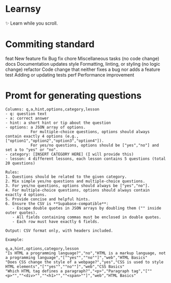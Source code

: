 # Learnsy
✨ Learn while you scroll.

# Commiting standard
feat	New feature
fix	    Bug fix
chore	Miscellaneous tasks (no code change)
docs	Documentation updates
style	Formatting, linting, or styling (no logic change)
refactor	Code change that neither fixes a bug nor adds a feature
test	Adding or updating tests
perf	Performance improvement

# Promt for generating questions
```bashGenerate a CSV file of questions in the following format:
Columns: q,a,hint,options,category,lesson
- q: question text
- a: correct answer
- hint: a short hint or tip about the question
- options: a JSON array of options.
           For multiple-choice questions, options should always contain exactly 4 options (e.g., ["option1","option2","option3","option4"]).
           For yes/no questions, options should be ["yes","no"] and set a to "yes" or "no".
- category: [INSERT CATEGORY HERE] (I will provide this)
- lesson: 4 different lessons, each lesson contains 5 questions (total 20 questions)

Rules:
1. Questions should be related to the given category.
2. Mix simple yes/no questions and multiple-choice questions.
3. For yes/no questions, options should always be ["yes","no"].
4. For multiple-choice questions, options should always contain exactly 4 options.
5. Provide concise and helpful hints.
6. Ensure the CSV is **Supabase-compatible**:
   - Escape double quotes in JSON arrays by doubling them ("" inside outer quotes).
   - All fields containing commas must be enclosed in double quotes.
   - Each row must have exactly 6 fields.

Output: CSV format only, with headers included.

Example:

q,a,hint,options,category,lesson
"Is HTML a programming language?","no","HTML is a markup language, not a programming language","[""yes"",""no""]","web","HTML Basics"
"Does CSS change the style of a webpage?","yes","CSS is used to style HTML elements","[""yes"",""no""]","web","CSS Basics"
"Which HTML tag defines a paragraph?","<p>","Paragraph tag","[""<p>"",""<div>"",""<h1>"",""<span>""]","web","HTML Basics"

```
